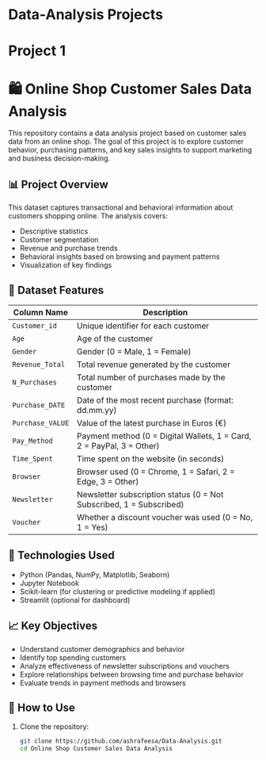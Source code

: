 # Data-Analysis Projects 

# Project 1
# 🛍️ Online Shop Customer Sales Data Analysis

This repository contains a data analysis project based on customer sales data from an online shop. The goal of this project is to explore customer behavior, purchasing patterns, and key sales insights to support marketing and business decision-making.

## 📊 Project Overview

This dataset captures transactional and behavioral information about customers shopping online. The analysis covers:

- Descriptive statistics
- Customer segmentation
- Revenue and purchase trends
- Behavioral insights based on browsing and payment patterns
- Visualization of key findings

## 📁 Dataset Features

| Column Name       | Description                                                                 |
|-------------------|-----------------------------------------------------------------------------|
| `Customer_id`     | Unique identifier for each customer                                         |
| `Age`             | Age of the customer                                                         |
| `Gender`          | Gender (0 = Male, 1 = Female)                                               |
| `Revenue_Total`   | Total revenue generated by the customer                                     |
| `N_Purchases`     | Total number of purchases made by the customer                              |
| `Purchase_DATE`   | Date of the most recent purchase (format: dd.mm.yy)                         |
| `Purchase_VALUE`  | Value of the latest purchase in Euros (€)                                   |
| `Pay_Method`      | Payment method (0 = Digital Wallets, 1 = Card, 2 = PayPal, 3 = Other)       |
| `Time_Spent`      | Time spent on the website (in seconds)                                      |
| `Browser`         | Browser used (0 = Chrome, 1 = Safari, 2 = Edge, 3 = Other)                  |
| `Newsletter`      | Newsletter subscription status (0 = Not Subscribed, 1 = Subscribed)         |
| `Voucher`         | Whether a discount voucher was used (0 = No, 1 = Yes)                       |

## 🧪 Technologies Used

- Python (Pandas, NumPy, Matplotlib, Seaborn)
- Jupyter Notebook
- Scikit-learn (for clustering or predictive modeling if applied)
- Streamlit (optional for dashboard)

## 📈 Key Objectives

- Understand customer demographics and behavior
- Identify top spending customers
- Analyze effectiveness of newsletter subscriptions and vouchers
- Explore relationships between browsing time and purchase behavior
- Evaluate trends in payment methods and browsers

## 🚀 How to Use

1. Clone the repository:
   ```bash
   git clone https://github.com/ashrafeesa/Data-Analysis.git
   cd Online Shop Customer Sales Data Analysis
